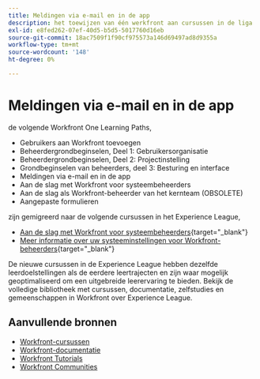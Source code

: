 ```yaml
---
title: Meldingen via e-mail en in de app
description: het toewijzen van één werkfront aan cursussen in de liga
exl-id: e8fed262-07ef-40d5-b5d5-5017760d16eb
source-git-commit: 18ac7509f1f90cf975573a146d69497ad8d9355a
workflow-type: tm+mt
source-wordcount: '148'
ht-degree: 0%

---
```


# Meldingen via e-mail en in de app

de volgende Workfront One Learning Paths,

* Gebruikers aan Workfront toevoegen
* Beheerdergrondbeginselen, Deel 1: Gebruikersorganisatie
* Beheerdergrondbeginselen, Deel 2: Projectinstelling
* Grondbeginselen van beheerders, deel 3: Besturing en interface
* Meldingen via e-mail en in de app
* Aan de slag met Workfront voor systeembeheerders
* Aan de slag als Workfront-beheerder van het kernteam (OBSOLETE)
* Aangepaste formulieren

zijn gemigreerd naar de volgende cursussen in het Experience League,

* [Aan de slag met Workfront voor systeembeheerders](https://experienceleague.adobe.com/?recommended=Workfront-A-1-2022.1.admin){target="_blank"}
* [Meer informatie over uw systeeminstellingen voor Workfront-beheerders](https://experienceleague.adobe.com/?recommended=Workfront-A-1-2022.2.admin){target="_blank"}

De nieuwe cursussen in de Experience League hebben dezelfde leerdoelstellingen als de eerdere leertrajecten en zijn waar mogelijk geoptimaliseerd om een uitgebreide leerervaring te bieden.  Bekijk de volledige bibliotheek met cursussen, documentatie, zelfstudies en gemeenschappen in Workfront over Experience League.

## Aanvullende bronnen

* [Workfront-cursussen](https://experienceleague.adobe.com/?lang=en&amp;Solution=Workfront#courses)
* [Workfront-documentatie](https://experienceleague.adobe.com/docs/workfront.html)
* [Workfront Tutorials](https://experienceleague.adobe.com/docs/workfront-learn/tutorials-workfront/home.html)
* [Workfront Communities](https://experienceleaguecommunities.adobe.com/t5/workfront/ct-p/workfront)
